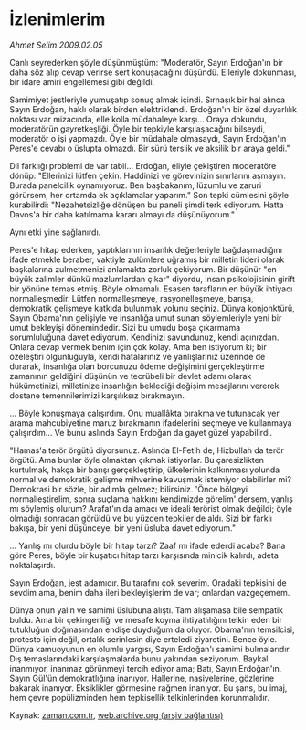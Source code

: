 # İzlenimlerim

*Ahmet Selim 2009.02.05*

<tr><td class="metin" colspan="2" style="padding-top: 20px; padding-left: 5px; padding-right: 10px;">Canlı seyrederken şöyle düşünmüştüm: "Moderatör, Sayın Erdoğan'ın bir daha söz alıp cevap verirse sert konuşacağını düşündü. Elleriyle dokunması, bir idare amiri engellemesi gibi değildi.</td></tr><tr><td class="metin" colspan="2" style="padding-top: 20px; padding-left: 5px; padding-right: 10px;"><p>Samimiyet jestleriyle yumuşatıp sonuç almak içindi. Sırnaşık bir hal alınca Sayın Erdoğan, haklı olarak birden elektriklendi. Erdoğan'ın bir özel duyarlılık noktası var mizacında, elle kolla müdahaleye karşı... Oraya dokundu, moderatörün gayretkeşliği. Öyle bir tepkiyle karşılaşacağını bilseydi, moderatör o işi yapmazdı. Öyle bir müdahale olmasaydı, Sayın Erdoğan'ın Peres'e cevabı o üslupta olmazdı. Bir sürü terslik ve aksilik bir araya geldi."
<p> Dil farklığı problemi de var tabii... Erdoğan, eliyle çekiştiren moderatöre dönüp: "Ellerinizi lütfen çekin. Haddinizi ve görevinizin sınırlarını aşmayın. Burada panelcilik oynamıyoruz. Ben başbakanım, lüzumlu ve zaruri görürsem, her ortamda ek açıklamalar yaparım." Son tepki cümlesini şöyle kurabilirdi: "Nezahetsizliğe dönüşen bu paneli şimdi terk ediyorum. Hatta Davos'a bir daha katılmama kararı almayı da düşünüyorum."
<p> Aynı etki yine sağlanırdı.
<p> Peres'e hitap ederken, yaptıklarının insanlık değerleriyle bağdaşmadığını ifade etmekle beraber, vaktiyle zulümlere uğramış bir milletin lideri olarak başkalarına zulmetmenizi anlamakta zorluk çekiyorum. Bir düşünür "en büyük zalimler dünkü mazlumlardan çıkar" diyordu, insan psikolojisinin girift bir yönüne temas etmiş. Böyle olmamalı. Esasen tarafların en büyük ihtiyacı normalleşmedir. Lütfen normalleşmeye, rasyonelleşmeye, barışa, demokratik gelişmeye katkıda bulunmak yolunu seçiniz. Dünya konjonktürü, Sayın Obama'nın gelişiyle ve insanlığa umut sunan söylemleriyle yeni bir umut bekleyişi dönemindedir. Sizi bu umudu boşa çıkarmama sorumluluğuna davet ediyorum. Kendinizi savundunuz, kendi açınızdan. Onlara cevap vermek benim için çok kolay. Ama ben istiyorum ki; bir özeleştiri olgunluğuyla, kendi hatalarınız ve yanlışlarınız üzerinde de durarak, insanlığa olan borcunuzu ödeme değişimini gerçekleştirme zamanının geldiğini düşünün ve tecrübeli bir devlet adamı olarak hükümetinizi, milletinize insanlığın beklediği değişim mesajlarını vererek dostane temennilerimizi karşılıksız bırakmayın.
<p> ... Böyle konuşmaya çalışırdım. Onu muallâkta bırakma ve tutunacak yer arama mahcubiyetine maruz bırakmanın ifadelerini seçmeye ve kullanmaya çalışırdım... Ve bunu aslında Sayın Erdoğan da gayet güzel yapabilirdi.
<p> "Hamas'a terör örgütü diyorsunuz. Aslında El-Fetih de, Hizbullah da terör örgütü. Ama bunlar öyle olmaktan çıkmak istiyorlar. Bu çaresizlikten kurtulmak, hakça bir barışı gerçekleştirip, ülkelerinin kalkınması yolunda normal ve demokratik gelişme mihverine kavuşmak istemiyor olabilirler mi? Demokrasi bir sözle, bir adımla gelmez; bilirsiniz. 'Önce bölgeyi normalleştirelim, sonra suçlama hakkını kendimizde görelim' dersem, yanlış mı söylemiş olurum? Arafat'ın da amacı ve ideali terörist olmak değildi; öyle olmadığı sonradan görüldü ve bu yüzden tepkiler de aldı. Sizi bir farklı bakışa, bir yeni düşünceye, bir yeni üsluba davet ediyorum."
<p> ... Yanlış mı olurdu böyle bir hitap tarzı? Zaaf mı ifade ederdi acaba? Bana göre Peres, böyle bir kuşatıcı hitap tarzı karşısında minicik kalırdı, adeta noktalaşırdı.
<p> Sayın Erdoğan, jest adamıdır. Bu tarafını çok severim. Oradaki tepkisini de sevdim ama, benim daha ileri bekleyişlerim de var; onlardan vazgeçemem.
<p> Dünya onun yalın ve samimi üslubuna alıştı. Tam alışamasa bile sempatik buldu. Ama bir çekingenliği ve mesafe koyma ihtiyatlılığını telkin eden bir tutukluğun doğmasından endişe duyduğum da oluyor. Obama'nın temsilcisi, protesto için değil, ortalık serinlesin diye erteledi ziyaretini. Bence öyle. Dünya kamuoyunun en olumlu yargısı, Sayın Erdoğan'ı samimi bulmalarıdır. Dış temaslarındaki karşılaşmalarda bunu yakından seziyorum. Baykal inanmıyor, inanmaz görünmeyi tercih ediyor ama; Batı, Sayın Erdoğan'ın, Sayın Gül'ün demokratlığına inanıyor. Hallerine, nasiyelerine, gözlerine bakarak inanıyor. Eksiklikler görmesine rağmen inanıyor. Bu şans, bu imaj, hem çevre popülizminden hem tepkisellik telkinlerinden korunmalıdır.<br/></p></p></p></p></p></p></p></p></p></td></tr>

Kaynak: [zaman.com.tr](http://zaman.com.tr/yazar.do?yazino=811718), [web.archive.org (arşiv bağlantısı)](http://web.archive.org/web/20090208094938/http://zaman.com.tr:80/yazar.do?yazino=811718)
